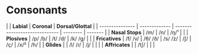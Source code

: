 # Consonants
|                 | **Labial**    | **Coronal**                   | **Dorsal/Glottal** |
| --------------- | ------------- | ----------------------------- | -------- | ------- |
| **Nasal Stops** | /m/           | /n/                           | /ŋ/¹     |         |
| **Plosives**    | /p/ /b/       | /t/ /d/                       | /k/ /g/  |         |
| **Fricatives**  | /f/ /v/       | /θ/ /ð/ | /s/ /z/ | /ʃ/ | /ç/ | /x/²     | /h/     |
| **Glides**      |               | /l/ /ɾ/ | /j/                 |          |         |
| **Affricates**  |               | /tʃ/                          |          |         |
